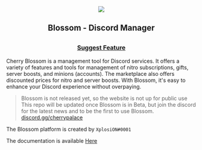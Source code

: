 <div align="center">
  <a href="https://github.com/XplosiON1232/Blossom">
    <img src="https://user-images.githubusercontent.com/42715759/217774938-5deefea6-24e6-4f6c-aaf9-f02ecb4643d0.png">
  </a>
  
  <h2>Blossom - Discord Manager</h2>
  <h2>
    <p style="font-size: 16px">
      <a href="https://github.com/XplosiON1232/Blossom/issues">Suggest Feature</a>
    </p>
  </h2>
  
</div>

Cherry Blossom is a management tool for Discord services. It offers a variety of features and tools for management of nitro subscriptions, gifts, server boosts, and minions (accounts). The marketplace also offers discounted prices for nitro and server boosts. With Blossom, it's easy to enhance your Discord experience without overpaying.

> Blossom is not released yet, so the website is not up for public use
> This repo will be updated once Blossom is in Beta, but join the discord
> for the latest news and to be the first to use Blossom.
> [discord.gg/cherrypalace](https://discord.com/invite/VMy7xZWz)

The Blossom platform is created by `XplosiON#0001`

The documentation is available [Here](#)
